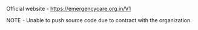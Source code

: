 Official website - https://emergencycare.org.in/V1

NOTE - Unable to push source code due to contract with the organization.
